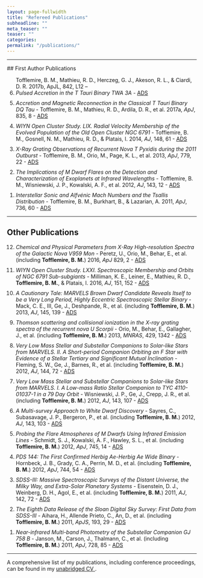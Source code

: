 ```yaml
---
layout: page-fullwidth
title: "Refereed Publications"
subheadline: ""
meta_teaser: ""
teaser: ""
categories:
permalink: "/publications/"
---
```

<!--more-->
<hr>
## First Author Publications

<ol reversed>
  Tofflemire, B. M., Mathieu, R. D., Herczeg, G. J., Akeson, R. L., & Ciardi, D. R. 2017b,
ApJL, 842, L12 – <li style="margin-bottom: 10px;"> <em>Pulsed Accretion in the T Tauri Binary TWA 3A</em> - <a href='http://adsabs.harvard.edu/abs/2017ApJ...842L..12T' target="_blank">ADS</a> </li>

  <li style="margin-bottom: 10px;"> <em>Accretion and Magnetic Reconnection in the Classical T Tauri Binary DQ Tau</em> - Tofflemire, B. M., Mathieu, R. D., Ardila, D. R., et al. 2017a, <em>ApJ</em>, 835, 8 - <a href='http://adsabs.harvard.edu/abs/2017ApJ...835....8T' target="_blank">ADS</a> </li>
  
  <li style="margin-bottom: 10px;"> <em>WIYN Open Cluster Study. LIX. Radial Velocity Membership of the Evolved Population of the Old Open Cluster NGC 6791</em> - Tofflemire, B. M., Gosnell, N. M., Mathieu, R. D., & Platais, I. 2014, <em>AJ</em>, 148, 61 - <a href='http://adsabs.harvard.edu/abs/2014AJ....148...61T' target="_blank">ADS</a> </li>
 
  <li style="margin-bottom: 10px;"> <em>X-Ray Grating Observations of Recurrent Nova T Pyxidis during the 2011 Outburst</em> - Tofflemire, B. M., Orio, M., Page, K. L., et al.  2013, <em>ApJ</em>, 779, 22 - <a href='http://adsabs.harvard.edu/abs/2013ApJ...779...22T' target="_blank">ADS</a> </li>
  
  <li style="margin-bottom: 10px;"> <em>The Implications of M Dwarf Flares on the Detection and Characterization of Exoplanets at Infrared Wavelengths</em> - Tofflemire, B. M., Wisniewski, J. P., Kowalski, A. F., et al. 2012, <em>AJ</em>, 143, 12 - <a href='http://adsabs.harvard.edu/abs/2012AJ....143...12T' target="_blank">ADS</a> </li>
  
  <li style="margin-bottom: 10px;"> <em>Interstellar Sonic and Alfvénic Mach Numbers and the Tsallis Distribution</em> - Tofflemire, B. M., Burkhart, B., & Lazarian, A. 2011, <em>ApJ</em>, 736, 60 - <a href='http://adsabs.harvard.edu/abs/2011ApJ...736...60T' target="_blank">ADS</a> </li>
</ol>

<hr>

## Other Publications
<ol reversed>
  <li style="margin-bottom: 10px;"> <em>Chemical and Physical Parameters from X-Ray High-resolution Spectra of the Galactic Nova V959 Mon</em> - Peretz, U., Orio, M., Behar, E., et al. (including <b>Tofflemire, B. M.</b>) 2016, <em>ApJ</em> 829, 2 - <a href='http://adsabs.harvard.edu/abs/2016ApJ...829....2P' target="_blank">ADS</a> </li>
  
  <li style="margin-bottom: 10px;"> <em>WIYN Open Cluster Study. LXXI. Spectroscopic Membership and Orbits of NGC 6791 Sub-subgiants</em> - Milliman, K. E., Leiner, E., Mathieu, R. D., <b>Tofflemire, B. M.</b>, & Platais, I. 2016, <em>AJ</em>, 151, 152 - <a href='http://adsabs.harvard.edu/abs/2016AJ....151..152M' target="_blank">ADS</a> </li>
  
  <li style="margin-bottom: 10px;"> <em>A Cautionary Tale: MARVELS Brown Dwarf Candidate Reveals Itself to be a Very Long Period, Highly Eccentric Spectroscopic Stellar Binary</em> - Mack, C. E., III, Ge, J., Deshpande, R., et al. (including <b>Tofflemire, B. M.</b>) 2013, <em>AJ</em>, 145, 139 - <a href='http://adsabs.harvard.edu/abs/2013AJ....145..139M' target="_blank">ADS</a> </li>
  
  <li style="margin-bottom: 10px;"> <em>Thomson scattering and collisional ionization in the X-ray grating spectra of the recurrent nova U Scorpii</em> - Orio, M., Behar, E., Gallagher, J., et al. (including <b>Tofflemire, B. M.</b>) 2013, <em>MNRAS</em>, 429, 1342 - <a href='http://adsabs.harvard.edu/abs/2013MNRAS.429.1342O' target="_blank">ADS</a> </li>
  
  <li style="margin-bottom: 10px;"> <em>Very Low Mass Stellar and Substellar Companions to Solar-like Stars from MARVELS. II. A Short-period Companion Orbiting an F Star with Evidence of a Stellar Tertiary and Significant Mutual Inclination</em> - Fleming, S. W., Ge, J., Barnes, R., et al. (including <b>Tofflemire, B. M.</b>) 2012, <em>AJ</em>, 144, 72 - <a href='http://adsabs.harvard.edu/abs/2012AJ....144...72F' target="_blank">ADS</a> </li>
  
  <li style="margin-bottom: 10px;"> <em>Very Low Mass Stellar and Substellar Companions to Solar-like Stars from MARVELS. I. A Low-mass Ratio Stellar Companion to TYC 4110-01037-1 in a 79 Day Orbit</em> - Wisniewski, J. P., Ge, J., Crepp, J. R., et al. (including <b>Tofflemire, B. M.</b>) 2012, <em>AJ</em>, 143, 107 - <a href='http://adsabs.harvard.edu/abs/2012AJ....143..107W' target="_blank">ADS</a> </li>
  
  <li style="margin-bottom: 10px;"> <em>A Multi-survey Approach to White Dwarf Discovery</em> - Sayres, C., Subasavage, J. P., Bergeron, P., et al. (including <b>Tofflemire, B. M.</b>) 2012, <em>AJ</em>, 143, 103 - <a href='http://adsabs.harvard.edu/abs/2012AJ....143..103S' target="_blank">ADS</a> </li>
  
  <li style="margin-bottom: 10px;"> <em>Probing the Flare Atmospheres of M Dwarfs Using Infrared Emission Lines</em> - Schmidt, S. J., Kowalski, A. F., Hawley, S. L., et al. (including <b>Tofflemire, B. M.</b>) 2012, <em>ApJ</em>, 745, 14 - <a href='http://adsabs.harvard.edu/abs/2012ApJ...745...14S' target="_blank">ADS</a> </li>

  <li style="margin-bottom: 10px;"> <em>PDS 144: The First Confirmed Herbig Ae-Herbig Ae Wide Binary</em> - Hornbeck, J. B., Grady, C. A., Perrin, M. D., et al. (including <b>Tofflemire, B. M.</b>) 2012, <em>ApJ</em>, 744, 54 - <a href='http://adsabs.harvard.edu/abs/2012ApJ...744...54H' target="_blank">ADS</a> </li>

  <li style="margin-bottom: 10px;"> <em>SDSS-III: Massive Spectroscopic Surveys of the Distant Universe, the Milky Way, and Extra-Solar Planetary Systems</em> - Eisenstein, D. J., Weinberg, D. H., Agol, E., et al. (including <b>Tofflemire, B. M.</b>) 2011, <em>AJ</em>, 142, 72 - <a href='http://adsabs.harvard.edu/abs/2011AJ....142...72E' target="_blank">ADS</a> </li>
  
  <li style="margin-bottom: 10px;"> <em>The Eighth Data Release of the Sloan Digital Sky Survey: First Data from SDSS-III</em> - Aihara, H., Allende Prieto, C., An, D., et al. (including <b>Tofflemire, B. M.</b>) 2011, <em>ApJS</em>, 193, 29 - <a href='http://adsabs.harvard.edu/abs/2011ApJS..193...29A' target="_blank">ADS</a> </li>
  
  <li style="margin-bottom: 10px;"> <em>Near-infrared Multi-band Photometry of the Substellar Companion GJ 758 B</em> - Janson, M., Carson, J., Thalmann, C., et al. (including <b>Tofflemire, B. M.</b>) 2011, <em>ApJ</em>, 728, 85 - <a href='http://adsabs.harvard.edu/abs/2011ApJ...728...85J' target="_blank">ADS</a> </li>
</ol>
<hr>
A comprehensive list of my publications, including conference proceedings, can be found in my <a href='/local_files/Tofflemire_CV.pdf' target="_blank"> unabridged CV </a>. 
